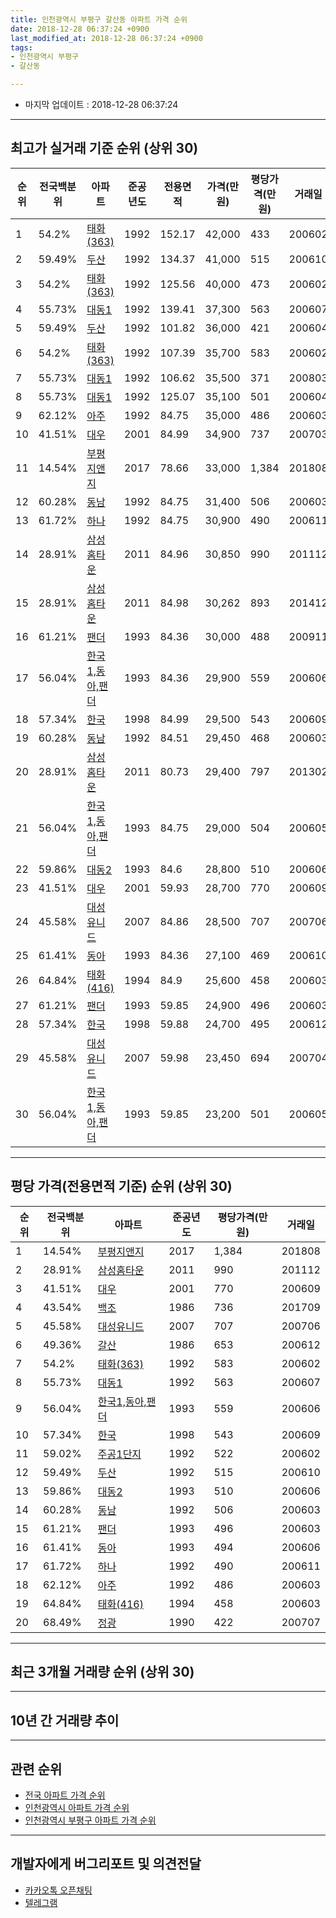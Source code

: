 ```yaml
---
title: 인천광역시 부평구 갈산동 아파트 가격 순위
date: 2018-12-28 06:37:24 +0900
last_modified_at: 2018-12-28 06:37:24 +0900
tags:
- 인천광역시 부평구
- 갈산동

---
```


* 마지막 업데이트 : 2018-12-28 06:37:24

---

## 최고가 실거래 기준 순위 (상위 30)


|순위|전국백분위|아파트|준공년도|전용면적|가격(만원)|평당가격(만원)|거래일|
|---|---|---|---|---|---|---|---|
|1|54.2%|[태화(363)](https://search.naver.com/search.naver?query=%EC%9D%B8%EC%B2%9C%EA%B4%91%EC%97%AD%EC%8B%9C+%EB%B6%80%ED%8F%89%EA%B5%AC+%EA%B0%88%EC%82%B0%EB%8F%99+%ED%83%9C%ED%99%94%28363%29)|1992|152.17|42,000|433|200602|
|2|59.49%|[두산](https://search.naver.com/search.naver?query=%EC%9D%B8%EC%B2%9C%EA%B4%91%EC%97%AD%EC%8B%9C+%EB%B6%80%ED%8F%89%EA%B5%AC+%EA%B0%88%EC%82%B0%EB%8F%99+%EB%91%90%EC%82%B0)|1992|134.37|41,000|515|200610|
|3|54.2%|[태화(363)](https://search.naver.com/search.naver?query=%EC%9D%B8%EC%B2%9C%EA%B4%91%EC%97%AD%EC%8B%9C+%EB%B6%80%ED%8F%89%EA%B5%AC+%EA%B0%88%EC%82%B0%EB%8F%99+%ED%83%9C%ED%99%94%28363%29)|1992|125.56|40,000|473|200602|
|4|55.73%|[대동1](https://search.naver.com/search.naver?query=%EC%9D%B8%EC%B2%9C%EA%B4%91%EC%97%AD%EC%8B%9C+%EB%B6%80%ED%8F%89%EA%B5%AC+%EA%B0%88%EC%82%B0%EB%8F%99+%EB%8C%80%EB%8F%991)|1992|139.41|37,300|563|200607|
|5|59.49%|[두산](https://search.naver.com/search.naver?query=%EC%9D%B8%EC%B2%9C%EA%B4%91%EC%97%AD%EC%8B%9C+%EB%B6%80%ED%8F%89%EA%B5%AC+%EA%B0%88%EC%82%B0%EB%8F%99+%EB%91%90%EC%82%B0)|1992|101.82|36,000|421|200604|
|6|54.2%|[태화(363)](https://search.naver.com/search.naver?query=%EC%9D%B8%EC%B2%9C%EA%B4%91%EC%97%AD%EC%8B%9C+%EB%B6%80%ED%8F%89%EA%B5%AC+%EA%B0%88%EC%82%B0%EB%8F%99+%ED%83%9C%ED%99%94%28363%29)|1992|107.39|35,700|583|200602|
|7|55.73%|[대동1](https://search.naver.com/search.naver?query=%EC%9D%B8%EC%B2%9C%EA%B4%91%EC%97%AD%EC%8B%9C+%EB%B6%80%ED%8F%89%EA%B5%AC+%EA%B0%88%EC%82%B0%EB%8F%99+%EB%8C%80%EB%8F%991)|1992|106.62|35,500|371|200803|
|8|55.73%|[대동1](https://search.naver.com/search.naver?query=%EC%9D%B8%EC%B2%9C%EA%B4%91%EC%97%AD%EC%8B%9C+%EB%B6%80%ED%8F%89%EA%B5%AC+%EA%B0%88%EC%82%B0%EB%8F%99+%EB%8C%80%EB%8F%991)|1992|125.07|35,100|501|200604|
|9|62.12%|[아주](https://search.naver.com/search.naver?query=%EC%9D%B8%EC%B2%9C%EA%B4%91%EC%97%AD%EC%8B%9C+%EB%B6%80%ED%8F%89%EA%B5%AC+%EA%B0%88%EC%82%B0%EB%8F%99+%EC%95%84%EC%A3%BC)|1992|84.75|35,000|486|200603|
|10|41.51%|[대우](https://search.naver.com/search.naver?query=%EC%9D%B8%EC%B2%9C%EA%B4%91%EC%97%AD%EC%8B%9C+%EB%B6%80%ED%8F%89%EA%B5%AC+%EA%B0%88%EC%82%B0%EB%8F%99+%EB%8C%80%EC%9A%B0)|2001|84.99|34,900|737|200703|
|11|14.54%|[부평지앤지](https://search.naver.com/search.naver?query=%EC%9D%B8%EC%B2%9C%EA%B4%91%EC%97%AD%EC%8B%9C+%EB%B6%80%ED%8F%89%EA%B5%AC+%EA%B0%88%EC%82%B0%EB%8F%99+%EB%B6%80%ED%8F%89%EC%A7%80%EC%95%A4%EC%A7%80)|2017|78.66|33,000|1,384|201808|
|12|60.28%|[동남](https://search.naver.com/search.naver?query=%EC%9D%B8%EC%B2%9C%EA%B4%91%EC%97%AD%EC%8B%9C+%EB%B6%80%ED%8F%89%EA%B5%AC+%EA%B0%88%EC%82%B0%EB%8F%99+%EB%8F%99%EB%82%A8)|1992|84.75|31,400|506|200603|
|13|61.72%|[하나](https://search.naver.com/search.naver?query=%EC%9D%B8%EC%B2%9C%EA%B4%91%EC%97%AD%EC%8B%9C+%EB%B6%80%ED%8F%89%EA%B5%AC+%EA%B0%88%EC%82%B0%EB%8F%99+%ED%95%98%EB%82%98)|1992|84.75|30,900|490|200611|
|14|28.91%|[삼성홈타운](https://search.naver.com/search.naver?query=%EC%9D%B8%EC%B2%9C%EA%B4%91%EC%97%AD%EC%8B%9C+%EB%B6%80%ED%8F%89%EA%B5%AC+%EA%B0%88%EC%82%B0%EB%8F%99+%EC%82%BC%EC%84%B1%ED%99%88%ED%83%80%EC%9A%B4)|2011|84.96|30,850|990|201112|
|15|28.91%|[삼성홈타운](https://search.naver.com/search.naver?query=%EC%9D%B8%EC%B2%9C%EA%B4%91%EC%97%AD%EC%8B%9C+%EB%B6%80%ED%8F%89%EA%B5%AC+%EA%B0%88%EC%82%B0%EB%8F%99+%EC%82%BC%EC%84%B1%ED%99%88%ED%83%80%EC%9A%B4)|2011|84.98|30,262|893|201412|
|16|61.21%|[팬더](https://search.naver.com/search.naver?query=%EC%9D%B8%EC%B2%9C%EA%B4%91%EC%97%AD%EC%8B%9C+%EB%B6%80%ED%8F%89%EA%B5%AC+%EA%B0%88%EC%82%B0%EB%8F%99+%ED%8C%AC%EB%8D%94)|1993|84.36|30,000|488|200911|
|17|56.04%|[한국1,동아,팬더](https://search.naver.com/search.naver?query=%EC%9D%B8%EC%B2%9C%EA%B4%91%EC%97%AD%EC%8B%9C+%EB%B6%80%ED%8F%89%EA%B5%AC+%EA%B0%88%EC%82%B0%EB%8F%99+%ED%95%9C%EA%B5%AD1%2C%EB%8F%99%EC%95%84%2C%ED%8C%AC%EB%8D%94)|1993|84.36|29,900|559|200606|
|18|57.34%|[한국](https://search.naver.com/search.naver?query=%EC%9D%B8%EC%B2%9C%EA%B4%91%EC%97%AD%EC%8B%9C+%EB%B6%80%ED%8F%89%EA%B5%AC+%EA%B0%88%EC%82%B0%EB%8F%99+%ED%95%9C%EA%B5%AD)|1998|84.99|29,500|543|200609|
|19|60.28%|[동남](https://search.naver.com/search.naver?query=%EC%9D%B8%EC%B2%9C%EA%B4%91%EC%97%AD%EC%8B%9C+%EB%B6%80%ED%8F%89%EA%B5%AC+%EA%B0%88%EC%82%B0%EB%8F%99+%EB%8F%99%EB%82%A8)|1992|84.51|29,450|468|200603|
|20|28.91%|[삼성홈타운](https://search.naver.com/search.naver?query=%EC%9D%B8%EC%B2%9C%EA%B4%91%EC%97%AD%EC%8B%9C+%EB%B6%80%ED%8F%89%EA%B5%AC+%EA%B0%88%EC%82%B0%EB%8F%99+%EC%82%BC%EC%84%B1%ED%99%88%ED%83%80%EC%9A%B4)|2011|80.73|29,400|797|201302|
|21|56.04%|[한국1,동아,팬더](https://search.naver.com/search.naver?query=%EC%9D%B8%EC%B2%9C%EA%B4%91%EC%97%AD%EC%8B%9C+%EB%B6%80%ED%8F%89%EA%B5%AC+%EA%B0%88%EC%82%B0%EB%8F%99+%ED%95%9C%EA%B5%AD1%2C%EB%8F%99%EC%95%84%2C%ED%8C%AC%EB%8D%94)|1993|84.75|29,000|504|200605|
|22|59.86%|[대동2](https://search.naver.com/search.naver?query=%EC%9D%B8%EC%B2%9C%EA%B4%91%EC%97%AD%EC%8B%9C+%EB%B6%80%ED%8F%89%EA%B5%AC+%EA%B0%88%EC%82%B0%EB%8F%99+%EB%8C%80%EB%8F%992)|1993|84.6|28,800|510|200606|
|23|41.51%|[대우](https://search.naver.com/search.naver?query=%EC%9D%B8%EC%B2%9C%EA%B4%91%EC%97%AD%EC%8B%9C+%EB%B6%80%ED%8F%89%EA%B5%AC+%EA%B0%88%EC%82%B0%EB%8F%99+%EB%8C%80%EC%9A%B0)|2001|59.93|28,700|770|200609|
|24|45.58%|[대성유니드](https://search.naver.com/search.naver?query=%EC%9D%B8%EC%B2%9C%EA%B4%91%EC%97%AD%EC%8B%9C+%EB%B6%80%ED%8F%89%EA%B5%AC+%EA%B0%88%EC%82%B0%EB%8F%99+%EB%8C%80%EC%84%B1%EC%9C%A0%EB%8B%88%EB%93%9C)|2007|84.86|28,500|707|200706|
|25|61.41%|[동아](https://search.naver.com/search.naver?query=%EC%9D%B8%EC%B2%9C%EA%B4%91%EC%97%AD%EC%8B%9C+%EB%B6%80%ED%8F%89%EA%B5%AC+%EA%B0%88%EC%82%B0%EB%8F%99+%EB%8F%99%EC%95%84)|1993|84.36|27,100|469|200610|
|26|64.84%|[태화(416)](https://search.naver.com/search.naver?query=%EC%9D%B8%EC%B2%9C%EA%B4%91%EC%97%AD%EC%8B%9C+%EB%B6%80%ED%8F%89%EA%B5%AC+%EA%B0%88%EC%82%B0%EB%8F%99+%ED%83%9C%ED%99%94%28416%29)|1994|84.9|25,600|458|200603|
|27|61.21%|[팬더](https://search.naver.com/search.naver?query=%EC%9D%B8%EC%B2%9C%EA%B4%91%EC%97%AD%EC%8B%9C+%EB%B6%80%ED%8F%89%EA%B5%AC+%EA%B0%88%EC%82%B0%EB%8F%99+%ED%8C%AC%EB%8D%94)|1993|59.85|24,900|496|200603|
|28|57.34%|[한국](https://search.naver.com/search.naver?query=%EC%9D%B8%EC%B2%9C%EA%B4%91%EC%97%AD%EC%8B%9C+%EB%B6%80%ED%8F%89%EA%B5%AC+%EA%B0%88%EC%82%B0%EB%8F%99+%ED%95%9C%EA%B5%AD)|1998|59.88|24,700|495|200612|
|29|45.58%|[대성유니드](https://search.naver.com/search.naver?query=%EC%9D%B8%EC%B2%9C%EA%B4%91%EC%97%AD%EC%8B%9C+%EB%B6%80%ED%8F%89%EA%B5%AC+%EA%B0%88%EC%82%B0%EB%8F%99+%EB%8C%80%EC%84%B1%EC%9C%A0%EB%8B%88%EB%93%9C)|2007|59.98|23,450|694|200704|
|30|56.04%|[한국1,동아,팬더](https://search.naver.com/search.naver?query=%EC%9D%B8%EC%B2%9C%EA%B4%91%EC%97%AD%EC%8B%9C+%EB%B6%80%ED%8F%89%EA%B5%AC+%EA%B0%88%EC%82%B0%EB%8F%99+%ED%95%9C%EA%B5%AD1%2C%EB%8F%99%EC%95%84%2C%ED%8C%AC%EB%8D%94)|1993|59.85|23,200|501|200605|


---

## 평당 가격(전용면적 기준) 순위 (상위 30)


|순위|전국백분위|아파트|준공년도|평당가격(만원)|거래일|
|---|---|---|---|---|---|
|1|14.54%|[부평지앤지](https://search.naver.com/search.naver?query=%EC%9D%B8%EC%B2%9C%EA%B4%91%EC%97%AD%EC%8B%9C+%EB%B6%80%ED%8F%89%EA%B5%AC+%EA%B0%88%EC%82%B0%EB%8F%99+%EB%B6%80%ED%8F%89%EC%A7%80%EC%95%A4%EC%A7%80)|2017|1,384|201808|
|2|28.91%|[삼성홈타운](https://search.naver.com/search.naver?query=%EC%9D%B8%EC%B2%9C%EA%B4%91%EC%97%AD%EC%8B%9C+%EB%B6%80%ED%8F%89%EA%B5%AC+%EA%B0%88%EC%82%B0%EB%8F%99+%EC%82%BC%EC%84%B1%ED%99%88%ED%83%80%EC%9A%B4)|2011|990|201112|
|3|41.51%|[대우](https://search.naver.com/search.naver?query=%EC%9D%B8%EC%B2%9C%EA%B4%91%EC%97%AD%EC%8B%9C+%EB%B6%80%ED%8F%89%EA%B5%AC+%EA%B0%88%EC%82%B0%EB%8F%99+%EB%8C%80%EC%9A%B0)|2001|770|200609|
|4|43.54%|[백조](https://search.naver.com/search.naver?query=%EC%9D%B8%EC%B2%9C%EA%B4%91%EC%97%AD%EC%8B%9C+%EB%B6%80%ED%8F%89%EA%B5%AC+%EA%B0%88%EC%82%B0%EB%8F%99+%EB%B0%B1%EC%A1%B0)|1986|736|201709|
|5|45.58%|[대성유니드](https://search.naver.com/search.naver?query=%EC%9D%B8%EC%B2%9C%EA%B4%91%EC%97%AD%EC%8B%9C+%EB%B6%80%ED%8F%89%EA%B5%AC+%EA%B0%88%EC%82%B0%EB%8F%99+%EB%8C%80%EC%84%B1%EC%9C%A0%EB%8B%88%EB%93%9C)|2007|707|200706|
|6|49.36%|[갈산](https://search.naver.com/search.naver?query=%EC%9D%B8%EC%B2%9C%EA%B4%91%EC%97%AD%EC%8B%9C+%EB%B6%80%ED%8F%89%EA%B5%AC+%EA%B0%88%EC%82%B0%EB%8F%99+%EA%B0%88%EC%82%B0)|1986|653|200612|
|7|54.2%|[태화(363)](https://search.naver.com/search.naver?query=%EC%9D%B8%EC%B2%9C%EA%B4%91%EC%97%AD%EC%8B%9C+%EB%B6%80%ED%8F%89%EA%B5%AC+%EA%B0%88%EC%82%B0%EB%8F%99+%ED%83%9C%ED%99%94%28363%29)|1992|583|200602|
|8|55.73%|[대동1](https://search.naver.com/search.naver?query=%EC%9D%B8%EC%B2%9C%EA%B4%91%EC%97%AD%EC%8B%9C+%EB%B6%80%ED%8F%89%EA%B5%AC+%EA%B0%88%EC%82%B0%EB%8F%99+%EB%8C%80%EB%8F%991)|1992|563|200607|
|9|56.04%|[한국1,동아,팬더](https://search.naver.com/search.naver?query=%EC%9D%B8%EC%B2%9C%EA%B4%91%EC%97%AD%EC%8B%9C+%EB%B6%80%ED%8F%89%EA%B5%AC+%EA%B0%88%EC%82%B0%EB%8F%99+%ED%95%9C%EA%B5%AD1%2C%EB%8F%99%EC%95%84%2C%ED%8C%AC%EB%8D%94)|1993|559|200606|
|10|57.34%|[한국](https://search.naver.com/search.naver?query=%EC%9D%B8%EC%B2%9C%EA%B4%91%EC%97%AD%EC%8B%9C+%EB%B6%80%ED%8F%89%EA%B5%AC+%EA%B0%88%EC%82%B0%EB%8F%99+%ED%95%9C%EA%B5%AD)|1998|543|200609|
|11|59.02%|[주공1단지](https://search.naver.com/search.naver?query=%EC%9D%B8%EC%B2%9C%EA%B4%91%EC%97%AD%EC%8B%9C+%EB%B6%80%ED%8F%89%EA%B5%AC+%EA%B0%88%EC%82%B0%EB%8F%99+%EC%A3%BC%EA%B3%B51%EB%8B%A8%EC%A7%80)|1992|522|200602|
|12|59.49%|[두산](https://search.naver.com/search.naver?query=%EC%9D%B8%EC%B2%9C%EA%B4%91%EC%97%AD%EC%8B%9C+%EB%B6%80%ED%8F%89%EA%B5%AC+%EA%B0%88%EC%82%B0%EB%8F%99+%EB%91%90%EC%82%B0)|1992|515|200610|
|13|59.86%|[대동2](https://search.naver.com/search.naver?query=%EC%9D%B8%EC%B2%9C%EA%B4%91%EC%97%AD%EC%8B%9C+%EB%B6%80%ED%8F%89%EA%B5%AC+%EA%B0%88%EC%82%B0%EB%8F%99+%EB%8C%80%EB%8F%992)|1993|510|200606|
|14|60.28%|[동남](https://search.naver.com/search.naver?query=%EC%9D%B8%EC%B2%9C%EA%B4%91%EC%97%AD%EC%8B%9C+%EB%B6%80%ED%8F%89%EA%B5%AC+%EA%B0%88%EC%82%B0%EB%8F%99+%EB%8F%99%EB%82%A8)|1992|506|200603|
|15|61.21%|[팬더](https://search.naver.com/search.naver?query=%EC%9D%B8%EC%B2%9C%EA%B4%91%EC%97%AD%EC%8B%9C+%EB%B6%80%ED%8F%89%EA%B5%AC+%EA%B0%88%EC%82%B0%EB%8F%99+%ED%8C%AC%EB%8D%94)|1993|496|200603|
|16|61.41%|[동아](https://search.naver.com/search.naver?query=%EC%9D%B8%EC%B2%9C%EA%B4%91%EC%97%AD%EC%8B%9C+%EB%B6%80%ED%8F%89%EA%B5%AC+%EA%B0%88%EC%82%B0%EB%8F%99+%EB%8F%99%EC%95%84)|1993|494|200606|
|17|61.72%|[하나](https://search.naver.com/search.naver?query=%EC%9D%B8%EC%B2%9C%EA%B4%91%EC%97%AD%EC%8B%9C+%EB%B6%80%ED%8F%89%EA%B5%AC+%EA%B0%88%EC%82%B0%EB%8F%99+%ED%95%98%EB%82%98)|1992|490|200611|
|18|62.12%|[아주](https://search.naver.com/search.naver?query=%EC%9D%B8%EC%B2%9C%EA%B4%91%EC%97%AD%EC%8B%9C+%EB%B6%80%ED%8F%89%EA%B5%AC+%EA%B0%88%EC%82%B0%EB%8F%99+%EC%95%84%EC%A3%BC)|1992|486|200603|
|19|64.84%|[태화(416)](https://search.naver.com/search.naver?query=%EC%9D%B8%EC%B2%9C%EA%B4%91%EC%97%AD%EC%8B%9C+%EB%B6%80%ED%8F%89%EA%B5%AC+%EA%B0%88%EC%82%B0%EB%8F%99+%ED%83%9C%ED%99%94%28416%29)|1994|458|200603|
|20|68.49%|[정광](https://search.naver.com/search.naver?query=%EC%9D%B8%EC%B2%9C%EA%B4%91%EC%97%AD%EC%8B%9C+%EB%B6%80%ED%8F%89%EA%B5%AC+%EA%B0%88%EC%82%B0%EB%8F%99+%EC%A0%95%EA%B4%91)|1990|422|200707|


---

## 최근 3개월 거래량 순위 (상위 30)


<div style="width:100%;">
    <canvas id="deal_count_ranking" height="250"></canvas>
</div>


<script>
new Chart(document.getElementById("deal_count_ranking"), {
    type: 'horizontalBar',
    data: {
        labels: ['주공1단지', '하나', '동남', '대동2', '대동1', '아주', '한국', '한국1,동아,팬더', '두산', '대우', '태화(416)', '태화(363)', '정광', '백조', '대성유니드', '갈산'],
        datasets: [{
            label: '실거래 수',
            data: [25, 8, 6, 6, 5, 4, 4, 4, 3, 3, 3, 2, 2, 2, 2, 1],
            borderColor: "rgba(255, 0, 128, 1)",
            backgroundColor: "rgba(255, 0, 128, 0.5)",
            fill: false,
        }]
    },
    options: {
        responsive: true,
        title: {
            display: true,
            text: '최근 3개월 거래량 순위'
        },
        tooltips: {
            mode: 'index',
            intersect: false,
            callbacks: {
                title: function(tooltipItems, data) {
                    return "실거래 수:";
                },
                label: function(tooltipItem, data) {
                    return data.labels[tooltipItem.index] + ": " + tooltipItem.xLabel;
                }
            }
        },
        hover: {
            mode: 'nearest',
            intersect: true
        },
        scales: {
            xAxes: [{
                display: true,
                scaleLabel: {
                    display: true,
                    labelString: '실거래 수'
                },
                ticks: {
                    suggestedMin: 0,
                }
            }],
            yAxes: [{
                display: true,
                ticks: {
                    autoSkip: false,
                    callback: function(value, index, values) {
                        if (value.length > 15)
                            return value.substr(0, 13) + "...";
                        else
                            return value;
                    }
                },
                scaleLabel: {
                    display: false,
                }
            }]
        }
    }
});

</script>


---

## 10년 간 거래량 추이


<div style="width:100%;">
    <canvas id="deal_progress" height="250"></canvas>
</div>

<script>
new Chart(document.getElementById("deal_progress"), {
    type: 'line',
    data: {
        labels: ['200812','200901','200902','200903','200904','200905','200906','200907','200908','200909','200910','200911','200912','201001','201002','201003','201004','201005','201006','201007','201008','201009','201010','201011','201012','201101','201102','201103','201104','201105','201106','201107','201108','201109','201110','201111','201112','201201','201202','201203','201204','201205','201206','201207','201208','201209','201210','201211','201212','201301','201302','201303','201304','201305','201306','201307','201308','201309','201310','201311','201312','201401','201402','201403','201404','201405','201406','201407','201408','201409','201410','201411','201412','201501','201502','201503','201504','201505','201506','201507','201508','201509','201510','201511','201512','201601','201602','201603','201604','201605','201606','201607','201608','201609','201610','201611','201612','201701','201702','201703','201704','201705','201706','201707','201708','201709','201710','201711','201712','201801','201802','201803','201804','201805','201806','201807','201808','201809','201810','201811','201812'],
        datasets: [{
            label: '실거래 수',
            pointRadius: 1,
            data: [5, 18, 33, 40, 34, 37, 57, 46, 67, 65, 42, 20, 24, 29, 32, 37, 27, 20, 20, 24, 12, 14, 45, 36, 38, 57, 43, 38, 37, 29, 26, 32, 26, 37, 36, 34, 20, 13, 31, 41, 25, 46, 27, 27, 24, 24, 22, 39, 36, 25, 32, 57, 57, 49, 44, 37, 46, 57, 65, 26, 48, 44, 83, 82, 53, 43, 33, 60, 71, 71, 58, 44, 44, 65, 72, 120, 105, 74, 81, 78, 61, 72, 83, 46, 44, 44, 56, 74, 68, 61, 73, 71, 70, 58, 70, 38, 22, 26, 32, 60, 42, 42, 65, 64, 48, 53, 39, 35, 37, 31, 34, 42, 24, 34, 24, 36, 32, 53, 46, 28, 6],
            borderColor: "rgba(255, 201, 14, 1)",
            backgroundColor: "rgba(255, 201, 14, 0.5)",
            fill: true,
        }]
    },
    options: {
        responsive: true,
        title: {
            display: true,
            text: '10년간 거래량 추이'
        },
        tooltips: {
            mode: 'index',
            intersect: false,
        },
        hover: {
            mode: 'nearest',
            intersect: true
        },
        scales: {
            xAxes: [{
                display: true,
                scaleLabel: {
                    display: true,
                    labelString: '년/월'
                }
            }],
            yAxes: [{
                display: true,
                ticks: {
                    suggestedMin: 0,
                },
                scaleLabel: {
                    display: true,
                    labelString: '실거래 수'
                }
            }]
        }
    }
});

</script>


---

## 관련 순위

- [전국 아파트 가격 순위](https://inasie.github.io/apt-ranking/전국)
- [인천광역시 아파트 가격 순위](https://inasie.github.io/apt-ranking/인천광역시)
- [인천광역시 부평구 아파트 가격 순위](https://inasie.github.io/apt-ranking/인천광역시-부평구)


---

## 개발자에게 버그리포트 및 의견전달

- [카카오톡 오픈채팅](https://open.kakao.com/o/gLJUAP4)
- [텔레그램](https://t.me/inasie)

